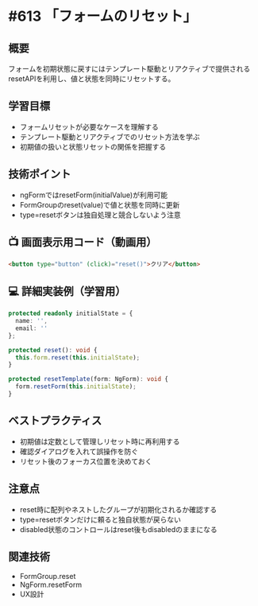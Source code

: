 # #613 「フォームのリセット」

## 概要
フォームを初期状態に戻すにはテンプレート駆動とリアクティブで提供されるresetAPIを利用し、値と状態を同時にリセットする。

## 学習目標
- フォームリセットが必要なケースを理解する
- テンプレート駆動とリアクティブでのリセット方法を学ぶ
- 初期値の扱いと状態リセットの関係を把握する

## 技術ポイント
- ngFormではresetForm(initialValue)が利用可能
- FormGroupのreset(value)で値と状態を同時に更新
- type=resetボタンは独自処理と競合しないよう注意

## 📺 画面表示用コード（動画用）
```html
<button type="button" (click)="reset()">クリア</button>
```

## 💻 詳細実装例（学習用）
```typescript
protected readonly initialState = {
  name: '',
  email: ''
};

protected reset(): void {
  this.form.reset(this.initialState);
}

protected resetTemplate(form: NgForm): void {
  form.resetForm(this.initialState);
}
```

## ベストプラクティス
- 初期値は定数として管理しリセット時に再利用する
- 確認ダイアログを入れて誤操作を防ぐ
- リセット後のフォーカス位置を決めておく

## 注意点
- reset時に配列やネストしたグループが初期化されるか確認する
- type=resetボタンだけに頼ると独自状態が戻らない
- disabled状態のコントロールはreset後もdisabledのままになる

## 関連技術
- FormGroup.reset
- NgForm.resetForm
- UX設計
